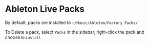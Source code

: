 # Ableton Live Packs

By default, packs are installed to `~/Music/Ableton/Factory Packs/`

To Delete a pack, select `Packs` in the sidebar, right-click the pack and choose `Uninstall`
